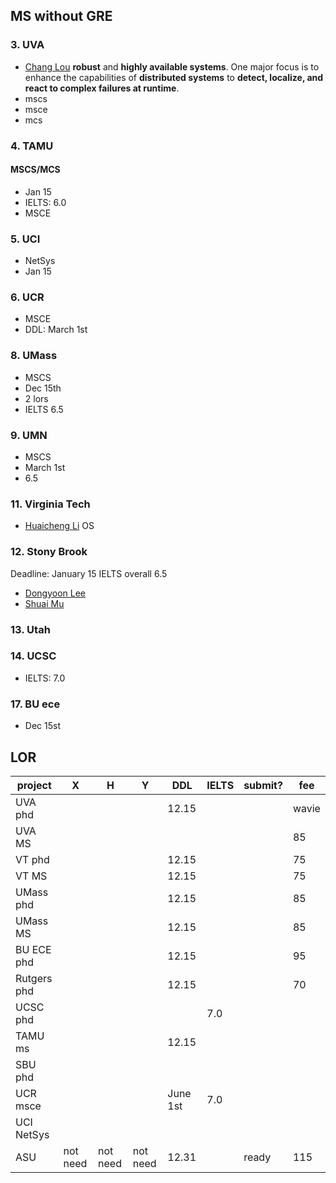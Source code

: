 ## MS without GRE
### 3. UVA
- [Chang Lou](https://changlousys.github.io/about/) **robust** and **highly available systems**. One major focus is to enhance the capabilities of **distributed systems** to **detect, localize, and react to complex failures at runtime**.
- mscs
- msce
- mcs
### 4. TAMU 
#### MSCS/MCS
- Jan 15
- IELTS: 6.0
- MSCE
### 5. UCI
- NetSys
- Jan 15
### 6. UCR
- MSCE
- DDL: March 1st
### 8. UMass
- MSCS
- Dec 15th
- 2 lors
- IELTS 6.5
### 9. UMN
- MSCS
- March 1st
- 6.5
### 11. Virginia Tech
- [Huaicheng Li](https://huaicheng.github.io/) OS
### 12. Stony Brook
Deadline: January 15
IELTS overall 6.5
- [Dongyoon Lee](https://www3.cs.stonybrook.edu/~dongyoon/students.html)
- [Shuai Mu](mpaxos.com)
### 13. Utah
### 14. UCSC
- IELTS: 7.0
### 17. BU ece
- Dec 15st

## LOR
|project|X|H|Y|DDL|IELTS|submit?|fee|
|---|---|---|---|---|---|---|---|
|UVA phd||||12.15|||wavie|
|UVA MS|||||||85|
|VT phd||||12.15|||75|
|VT MS||||12.15|||75|
|UMass phd||||12.15|||85|
|UMass MS||||12.15|||85|
|BU ECE phd||||12.15|||95|
|Rutgers phd||||12.15|||70|
|UCSC phd|||||7.0|
|TAMU ms||||12.15|
|SBU phd|||||
|UCR msce||||June 1st|7.0|
|UCI NetSys|||||
|ASU|not need|not need|not need|12.31||ready|115|
